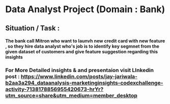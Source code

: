 # Data Analyst Project (Domain : Bank)

## Situation / Task :
####    The bank call Mitron who want to launvh new credit card with new feature , so they hire data analyst who's job is to identify key segmnet from the given dataset of customers and give feature suggestion regarding this insights

### For More Detailed insights & and presentaion visit LInkedin post : https://www.linkedin.com/posts/jay-jariwala-b2aa3a294_dataanalysis-marketinginsights-codexchallenge-activity-7138178856955420673-hrYr?utm_source=share&utm_medium=member_desktop
